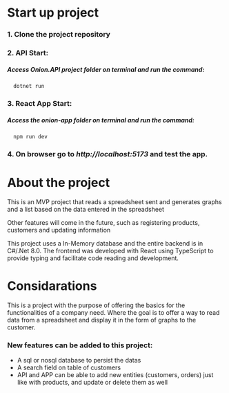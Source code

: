 # Start up project
   ### 1. Clone the project repository
   ### 2. API Start: 
   #####  Access Onion.API project folder on terminal and run the command:
      dotnet run
   ### 3. React App Start:
   ##### Access the onion-app folder on terminal and run the command:
      npm run dev
   ### 4. On browser go to _http://localhost:5173_ and test the app.

# About the project

  This is an MVP project that reads a spreadsheet sent and generates graphs and a list based on the data entered in the spreadsheet

  Other features will come in the future, such as registering products, customers and updating information

  This project uses a In-Memory database and the entire backend is in C#/.Net 8.0.
  The frontend was developed with React using TypeScript to provide typing and facilitate code reading and development.

# Considarations

   This is a project with the purpose of offering the basics for the functionalities of a company need.
   Where the goal is to offer a way to read data from a spreadsheet and display it in the form of graphs to the customer.
   
   ### New features can be added to this project:
         
   - A sql or nosql database to persist the datas
   - A search field on table of customers
   - API and APP can be able to add new entities (customers, orders) just like with products, and update or delete them as well 
